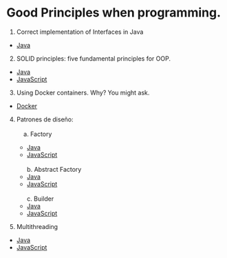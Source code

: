 # Good Principles when programming.

1. Correct implementation of Interfaces in Java
- <a href="https://github.com/feraranas/Good-Principles-of-Java/tree/main/InterfacesJava"> Java </a>

2. SOLID principles: five fundamental principles for OOP.
- <a href="https://github.com/feraranas/Good-Principles-of-Java/tree/main/SolidPrinciplesJava"> Java </a>
- <a href="https://github.com/feraranas/Good-Principles-of-Java/tree/main/SolidPrinciplesJavaScript"> JavaScript </a>

3. Using Docker containers. Why? You might ask.
- <a href="https://github.com/feraranas/Good-Principles-of-Java/tree/main/WhyDocker"> Docker </a>

4. Patrones de diseño: <br><br>&nbsp;&nbsp;
&nbsp;a. Factory
    - <a href="https://github.com/feraranas/Good-Principles-of-Java/tree/main/PrincipioDisenoFactory"> Java </a>
    - <a href="https://github.com/feraranas/Good-Principles-of-Java/tree/main/PrincipioDisenoFactoryJavaScript"> JavaScript </a><br><br>
b. Abstract Factory
    - <a href="https://github.com/feraranas/Good-Principles-of-Java/tree/main/PrincipioDisenoAbstractFactory"> Java </a>
    - <a href="https://github.com/feraranas/Good-Principles-of-Java/tree/main/PrincipioDisenoAbstractFactoryJavaScript"> JavaScript </a><br><br>
c. Builder
    - <a href="https://github.com/feraranas/Good-Principles-of-Java/tree/main/PrincipioDisenBuilder"> Java </a>
    - <a href="https://github.com/feraranas/Good-Principles-of-Java/tree/main/PrincipioDisenoBuilderJavaScript"> JavaScript </a>

5. Multithreading
- <a href="https://github.com/feraranas/Good-Principles-of-Java/tree/main/MultithreadingJava"> Java </a>
- <a href="https://github.com/feraranas/Good-Principles-of-Java/tree/main/MultithreadingJavaScript"> JavaScript </a>
